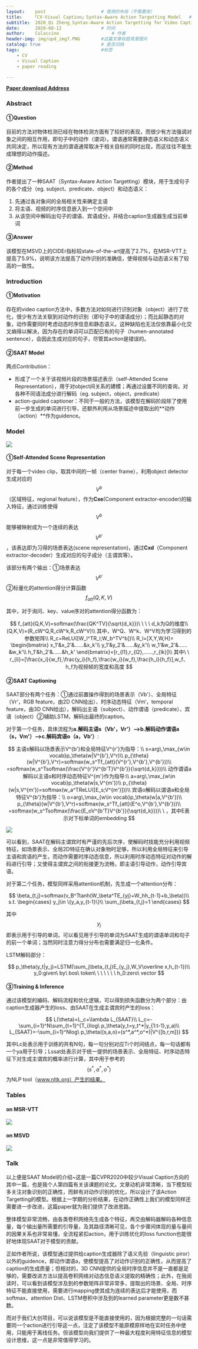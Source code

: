 ```yaml
---
layout:    post   				    # 使用的布局（不需要改） 
title:    「CV-Visual Caption」Syntax-Aware Action Targetting Model   # 标题 
subtitle:  2020_Qi Zheng_Syntax-Aware Action Targetting for Video Captioning   #副标题
date:      2020-08-12 				# 时间
author:    Culaccino					# 作者
header-img: img/upd_img7.PNG        #这篇文章标题背景图片
catalog: true 						# 是否归档
tags:								#标签
    - CV
    - Visual Caption
    - paper reading

---
```


**[Paper download Address](https://arxiv.org/pdf/1906.04375v1.pdf)**

### Abstract

#### ①Question

目前的方法对物体检测已经在物体检测方面有了较好的表现，而很少有方法强调对象之间的相互作用，即句子中的动作（谓词）。谓语通常需要静态语义和动态语义共同决定，所以现有方法的谓语通常取决于相关目标的同时出现，而这往往不能生成理想的动作描述。

#### ②Method

作者提出了一种SAAT（Syntax-Aware Action Targetting）模块，用于生成句子的各个成分（eg. subject、predicate、object）和动态语义：

1. 先通过各对象间的全局相关性来确定主语
2. 将主语、视频的时序信息嵌入到一个空间中
3. 从该空间中解码出句子的谓语、宾语成分，并结合caption生成器生成当前单词

#### ③Answer

该模型在MSVD上的CIDEr指标较state-of-the-art提高了2.7%，在MSR-VTT上提高了5.9%，说明该方法提高了动作识别的准确信，使得视频与动态语义有了较高的一致性。





### Introduction

#### ①Motivation

存在的video caption方法中，多数方法对如何进行识别对象（object）进行了优化，很少有方法关联到对动作的识别（即句子中的谓语成分）；而比起静态的对象，动作需要同时考虑动态时序信息和静态语义。这种缺陷也无法仅依靠最小化交叉熵得以解决，因为存在的单词可以匹配已有的句子（humen-annotated sentence），会因此生成对应的句子，尽管其action是错误的。

#### ②SAAT Model

两点Contribution：

- 形成了一个关于该视频片段的场景描述表示（self-Attended Scene Representation），用于对object间关系的建模；再通过设置不同的查询，对各种不同语法成分进行解码（eg. subject，object，predicate）
- action-guided captioner：不同于一般的方法，该模型在解码阶段除了使用前一步生成的单词进行引导，还额外利用从场景描述中提取出的**动作（action）**作为guidence。





### Model

![](https://tva1.sinaimg.cn/large/007S8ZIlly1ghohue6ct0j30oe08madq.jpg)

#### ①Self-Attended Scene Representation

对于每一个video clip，取其中间的一帧（center frame），利用object detector生成对应的$$V^b$$（区域特征，regional feature），作为**Cxe**(Component extractor-encoder)的输入特征，通过训练使得$$V^b$$能够被映射成为一个连续的表达$$V^{b'}$$，该表达即为习得的场景表达(scene representation)，通过**Cxd**（Component extractor-decoder）生成对应的句子成分（主谓宾等）。

该部分有两个输出：①场景表达$$V^{b'}$$ ②标量化的attention得分计算函数 $$f_{att}(Q, K, V)$$

其中，对于询问、key、value序对的attention得分函数为：


$$
f_{att}(Q,K,V)=softmax(\frac{QK^TV}{\sqrt{d_k}})\ \ \ \ d_k为Q的维度\\
(Q,K,V)=(R_cW^Q,R_cW^k,R_cW^V)\\
其中，W^Q、W^k、W^V均为学习得到的参数矩阵\\
R_c=ReLU([W_l^TR_l;W_b^TV^b])\\
R_l=[X,Y,W,H]=
\begin{bmatrix}
x_1'&x_2'&……&x_k'\\
y_1'&y_2'&……&y_k'\\
w_1'&w_2'&……&w_k'\\
h_1'&h_2'&……&h_k'
\end{bmatrix}=[r_{l1},r_{l2},……,r_{lk}]\\
其中\ \ r_{li}=[\frac{x_i}{w_f},\frac{y_i}{h_f},\frac{w_i}{w_f},\frac{h_i}{h_f}],w_f、h_f为视频帧的宽度和高度
$$






#### ②SAAT Captioning

SAAT部分有两个任务：①通过前置操作得到的场景表示（Vb'）、全局特征（Vr’，RGB feature，由2D CNN给出）、时序动态特征（Vm‘，temporal feature，由3D CNN给出），解码出主语（subject）、动作谓语（predicate）、宾语（object）②辅助LSTM，解码出最终的caption。

对于第一个任务，具体流程为**a.解码主语s（Vb'，Vr'）——>b.解码动作谓语a（s，Vm'）——>c.解码宾语o（a，Vb'）**:


$$
主语s解码以场景表示V^{b'}和全局特征V^{r'}为指导：\\
s=arg\,\max_{w\in vocab}p_\theta(w|V^{b'},V^r)\\
p_{\theta}(w|V^{b'},V^r)=softmax(w_s^Tf_{att}(V^{r'},V^{b'},V^{b'}))\\
=softmax(w_s^Tsoftmax(\frac{V^{r'}V^{b'T}V^{b'}}{\sqrt{d_k}}))\\
动作谓语a解码以主语s和时序动态特征V^{m'}作为指导:\\
a=arg\,\max_{w\in vocab}p_\theta(w|s,V^{m'})\\
p_{\theta}(w|s,V^{m'})=softmax(w_a^TReLU([E_s;V^{m'}]))\\
宾语o解码以谓语a和全局特征V^{b'}为指导：\\
o=arg\,\max_{w\in vocab}p_\theta(w|a,V^{b'})\\
p_{\theta}(w|V^{b'},V^r)=softmax(w_s^Tf_{att}(E^o,V^{b'},V^{b'}))\\
=softmax(w_s^Tsoftmax(\frac{E_oV^{b'T}V^{b'}}{\sqrt{d_k}}))\ \ ，其中E表示对下标单词的embedding
$$


![](https://tva1.sinaimg.cn/large/007S8ZIlly1ghohvg1dysj30hl08ngnw.jpg)

可以看到，SAAT在解码主谓宾时有严谨的先后次序，使解码时技能充分利用视频特征，如场景表示、全局2D特征在确认对象物时足够，所以利用全局特征来引导主语和宾语的产生，而动作需要时序动态信息，所以利用时序动态特征对动作的解码进行引导；又使得主谓宾之间的衔接更为流畅，即主语引导动作，动作引导宾语。

对于第二个任务，模型同样采用attention机制，先生成一个attention分布：


$$
\beta_{t,j}=softmax(v_B^Ttanh(W_\beta^TE_{yj}+W_hh_{t-1}+b_\beta))\\
s.t.
\begin{cases}
y_j\in \{y_a,y_{t-1}\}\\
\sum_j\beta_{t,j}=1
\end{cases}
$$


其中$$y_j$$即表示用于引导的单词，可以看见用于引导的单词为SAAT生成的谓语单词和句子的前一个单词；当然同时注意力得分分布也需要满足归一化条件。

LSTM解码部分：


$$
p_\theta(y_t|y_j)=LSTM(\sum_j\beta_{t,j}E_{y_j},W_V\overline x,h_{t-1})\\
y_0:given\ by\ bos\ token\ \ \ \ \ \ \  h_0:zero\ vector
$$




#### ③Training & Inference

通过该模型的编码、解码流程和优化逻辑，可以得到损失函数分为两个部分：由caption生成器产生的loss、由SAAT在生成主谓宾时产生的loss：


$$
L(\theta)=L_c+\lambda L_{SAAT}\\
L_c=-\sum_{i=1}^N\sum_{t=1}^{T_i}log\ p_\theta(y_t=y_t^*|y_{1:t-1},y_a)\\
L_{SAAT}=-\sum_{i=1}^Nlog\ p_\theta((s,a,o)=(s^*,a^*,o^*)|V^{[b,r,m]})
$$


其中Lc处表示用于训练的共有N句，每一句分别对应Ti个时间结点，每一句话都有一个ya用于引导；Lssat处表示对于统一提供的场景表示、全局特征、时序动态特征下对生成主谓宾的概率进行计算，其中用于参考的$$(s^*,a^*,o^*)$$为NLP tool（www.nltk.org）产生的结果。



### Tables

#### on MSR-VTT

![](https://tva1.sinaimg.cn/large/007S8ZIlly1ghohzmledej30n90cldjs.jpg)

#### on MSVD

![](https://tva1.sinaimg.cn/large/007S8ZIlly1ghoi0ok1byj30bd0bpq4p.jpg)



### Talk

以上便是SAAT Model的介绍~这是一篇CVPR2020中较少Visual Caption方向的其中一篇，也是我个人第四篇有关该课题的论文。文章动机非常清晰，当下模型较多关注对象识别的正确性，而鲜有对动作识别的优化，所以设计了该Action Targetting的模型。根据上一学期的分析结果，在动作正确性上我们的模型同样还需要进一步改进，这篇paper就为我们提供了改进思路。

整体模型非常流畅，由各类卷积网络先生成各个特征，再交由解码器解码各种信息量，每个输出量所需要的引导量，及其路径清晰可见，各个步骤间体现的量与量间的因果关系也非常易懂，全流程紧扣action，用于训练优化的loss function也能很好地体现SAAT对于模型的贡献。

正如作者所说，该模型通过提供给caption生成器除了语义先验（linguistic piror）以外的guidence，即动作谓语a，使模型提高了对动作识别的正确性，从而提高了caption的生成质量；但相对的，3D CNN提供的全局时序信息并不是一直都是足够的，需要改进方法以提高卷积网络对动态信息语义提取的精确性；此外，在我阅读时，可以看到该模型涉及到的参数矩阵非常非常多，提取出的场景、全局、时序特征不能直接使用，需要进行mapping使其成为连续的表达后才能使用，而softmax、attention Dist、LSTM卷积中涉及到的learned parameter更是数不甚数。

而对于我们大创项目，可以说该模型是不能直接使用的，因为根据完整的一句话需要同一个action进行引导这一点，注定了该模型不能原模原样地在实时任务中使用，只能用于离线任务。但该模型向我们提供了一种最大程度利用特征信息的模型设计思维，这一点是非常值得学习的。
